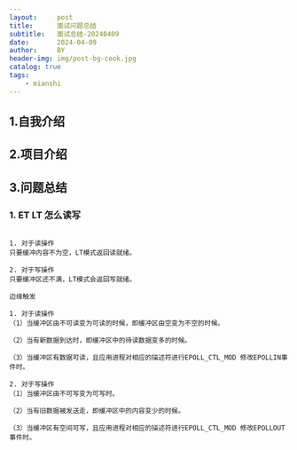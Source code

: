 ```yaml
---
layout:     post
title:      面试问题总结
subtitle:   面试总结-20240409
date:       2024-04-09
author:     BY
header-img: img/post-bg-cook.jpg
catalog: true
tags:
    - mianshi
---
```


## 1.自我介绍

## 2.项目介绍

## 3.问题总结

### 1. ET LT 怎么读写
```水平触发

1. 对于读操作
只要缓冲内容不为空，LT模式返回读就绪。

2. 对于写操作
只要缓冲区还不满，LT模式会返回写就绪。

边缘触发

1. 对于读操作
（1）当缓冲区由不可读变为可读的时候，即缓冲区由空变为不空的时候。

（2）当有新数据到达时，即缓冲区中的待读数据变多的时候。

（3）当缓冲区有数据可读，且应用进程对相应的描述符进行EPOLL_CTL_MOD 修改EPOLLIN事件时。

2. 对于写操作
（1）当缓冲区由不可写变为可写时。

（2）当有旧数据被发送走，即缓冲区中的内容变少的时候。

（3）当缓冲区有空间可写，且应用进程对相应的描述符进行EPOLL_CTL_MOD 修改EPOLLOUT事件时。
```

